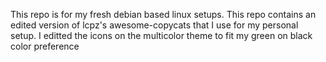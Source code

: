 This repo is for my fresh debian based linux setups. This repo contains an edited version of lcpz's awesome-copycats that I use for my personal setup. I editted the icons on the multicolor theme to fit my green on black color preference
